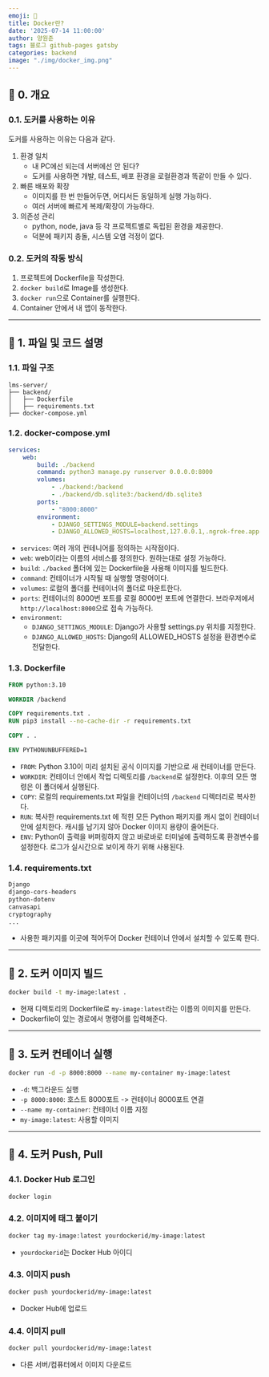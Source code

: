 ```yaml
---
emoji: 📝
title: Docker란?
date: '2025-07-14 11:00:00'
author: 양원준
tags: 블로그 github-pages gatsby
categories: backend
image: "./img/docker_img.png"
---
```


## 📌 0. 개요
### 0.1. 도커를 사용하는 이유
도커를 사용하는 이유는 다음과 같다.
1. 환경 일치
    - 내 PC에선 되는데 서버에선 안 된다?
    - 도커를 사용하면 개발, 테스트, 배포 환경을 로컬환경과 똑같이 만들 수 있다.
2. 빠른 배포와 확장
    - 이미지를 한 번 만들어두면, 어디서든 동일하게 실행 가능하다.
    - 여러 서버에 빠르게 복제/확장이 가능하다.
3. 의존성 관리
    - python, node, java 등 각 프로젝트별로 독립된 환경을 제공한다.
    - 덕분에 패키지 충돌, 시스템 오염 걱정이 없다.

### 0.2. 도커의 작동 방식
1. 프로젝트에 Dockerfile을 작성한다.
1. `docker build`로 Image를 생성한다.
1. `docker run`으로 Container를 실행한다.
1. Container 안에서 내 앱이 동작한다.

---

## 📌 1. 파일 및 코드 설명
### 1.1. 파일 구조
```
lms-server/
├── backend/
│   ├── Dockerfile
│   ├── requirements.txt
├── docker-compose.yml
```

### 1.2. docker-compose.yml
```yml
services:
    web:
        build: ./backend
        command: python3 manage.py runserver 0.0.0.0:8000
        volumes:
            - ./backend:/backend
            - ./backend/db.sqlite3:/backend/db.sqlite3
        ports:
            - "8000:8000"
        environment:
            - DJANGO_SETTINGS_MODULE=backend.settings
            - DJANGO_ALLOWED_HOSTS=localhost,127.0.0.1,.ngrok-free.app
```
- `services`:  여러 개의 컨테니어를 정의하는 시작점이다.
- `web`: web이라는 이름의 서비스를 정의한다. 원하는대로 설정 가능하다.
- `build`: `./backed` 폴더에 있는 Dockerfile을 사용해 이미지를 빌드한다.
- `command`: 컨테이너가 시작될 때 실행할 명령어이다.
- `volumes`: 로컬의 폴더를 컨테이너의 폴더로 마운트한다.
- `ports`: 컨테이너의 8000번 포트를 로컬 8000번 포트에 연결한다. 브라우저에서 `http://localhost:8000`으로 접속 가능하다.
- `environment`:
    - `DJANGO_SETTINGS_MODULE`: Django가 사용할 settings.py 위치를 지정한다.
    - `DJANGO_ALLOWED_HOSTS`: Django의 ALLOWED_HOSTS 설정을 환경변수로 전달한다.

### 1.3. Dockerfile
```dockerfile
FROM python:3.10

WORKDIR /backend

COPY requirements.txt .
RUN pip3 install --no-cache-dir -r requirements.txt

COPY . .

ENV PYTHONUNBUFFERED=1
```
- `FROM`: Python 3.10이 미리 설치된 공식 이미지를 기반으로 새 컨테이너를 만든다.
- `WORKDIR`: 컨테이너 안에서 작업 디렉토리를 `/backend`로 설정한다. 이후의 모든 명령은 이 폴더에서 실행된다.
- `COPY`: 로컬의 requirements.txt 파일을 컨테이너의 `/backend` 디렉터리로 복사한다.
- `RUN`: 복사한 requirements.txt 에 적힌 모든 Python 패키지를 캐시 없이 컨테이너 안에 설치한다. 캐시를 남기지 않아 Docker 이미지 용량이 줄어든다.
- `ENV`: Python이 출력을 버퍼링하지 않고 바로바로 터미널에 출력하도록 환경변수를 설정한다. 로그가 실시간으로 보이게 하기 위해 사용된다.

### 1.4. requirements.txt
```txt
Django
django-cors-headers
python-dotenv
canvasapi
cryptography
...
```
- 사용한 패키지를 이곳에 적어두어 Docker 컨테이너 안에서 설치할 수 있도록 한다.

---

## 📌 2. 도커 이미지 빌드
```sh
docker build -t my-image:latest .
```
- 현재 디렉토리의 Dockerfile로 `my-image:latest`라는 이름의 이미지를 만든다.
- Dockerfile이 있는 경로에서 명령어를 입력해준다.

---

## 📌 3. 도커 컨테이너 실행
```sh
docker run -d -p 8000:8000 --name my-container my-image:latest
```
- `-d`: 백그라운드 실행
- `-p 8000:8000`: 호스트 8000포트 -> 컨테이너 8000포트 연결
- `--name my-container`: 컨테이너 이름 지정
- `my-image:latest`: 사용할 이미지

---

## 📌 4. 도커 Push, Pull
### 4.1. Docker Hub 로그인
```sh
docker login
```

### 4.2. 이미지에 태그 붙이기
```sh
docker tag my-image:latest yourdockerid/my-image:latest
```
- `yourdockerid`는 Docker Hub 아이디

### 4.3. 이미지 push
```sh
docker push yourdockerid/my-image:latest
```
- Docker Hub에 업로드

### 4.4. 이미지 pull
```sh
docker pull yourdockerid/my-image:latest
```
- 다른 서버/컴퓨터에서 이미지 다운로드

```toc
```